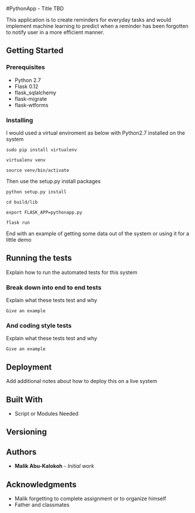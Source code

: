 #PythonApp - Title TBD

This application is to create reminders for everyday tasks and would implement machine learning to predict when a reminder has been forgotten to notify user in a more efficient manner.

## Getting Started



### Prerequisites

* Python 2.7
* Flask 0.12
* flask_sqlalchemy
* flask-migrate
* flask-wtforms

### Installing

I would used a virtual enviroment as below with Python2.7 installed on the system

```
sudo pip install virtualenv

virtualenv venv

source venv/bin/activate
```

Then use the setup.py install packages

```
python setup.py install

cd build/lib

export FLASK_APP=pythonapp.py

flask run
```

End with an example of getting some data out of the system or using it for a little demo

## Running the tests

Explain how to run the automated tests for this system

### Break down into end to end tests

Explain what these tests test and why

```
Give an example
```

### And coding style tests

Explain what these tests test and why

```
Give an example
```

## Deployment

Add additional notes about how to deploy this on a live system

## Built With

* Script or Modules Needed

## Versioning

## Authors

* **Malik Abu-Kalokoh** - *Initial work*

## Acknowledgments

* Malik forgetting to complete assignment or to organize himself
* Father and classmates
